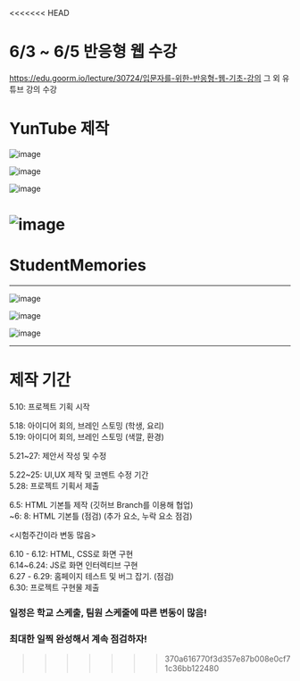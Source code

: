 <<<<<<< HEAD
# 6/3 ~ 6/5 반응형 웹 수강

https://edu.goorm.io/lecture/30724/입문자를-위한-반응형-웹-기초-강의
그 외 유튜브 강의 수강

# YunTube 제작

![image](https://user-images.githubusercontent.com/87300199/172060331-1adbd28f-504a-43ad-9c74-0d87e8807f3f.png)

![image](https://user-images.githubusercontent.com/87300199/172060344-771af9f0-3f6a-4495-ad14-2a900eaed6d7.png)

![image](https://user-images.githubusercontent.com/87300199/172060349-eaa78485-7144-4579-9e5a-db7a2d3474c7.png)

![image](https://user-images.githubusercontent.com/87300199/172060361-95fbdbb8-1a35-467e-8a94-06fbbe27eea4.png)
=======
# StudentMemories

----

![image](https://user-images.githubusercontent.com/87300199/172023981-539484ce-0ac1-4adc-ad43-2cc035c77ef6.png)

![image](https://user-images.githubusercontent.com/87300199/172024011-2776f815-bd7e-42b4-9c24-3fe594ab0a3d.png)

![image](https://user-images.githubusercontent.com/87300199/172023991-fdab760e-a909-4416-901b-223ee986d953.png)

----

# 제작 기간

5.10: 프로젝트 기획 시작 </br>

5.18: 아이디어 회의, 브레인 스토밍 (학생, 요리)</br>
5.19: 아이디어 회의, 브레인 스토밍 (색깔, 환경)</br>

5.21~27: 제안서 작성 및 수정</br>

5.22~25: UI,UX 제작 및 코멘트 수정 기간</br>
5.28: 프로젝트 기획서 제출</br>

6.5: HTML 기본틀 제작 (깃허브 Branch를 이용해 협업)</br>
~6: 8: HTML 기본틀 (점검) (추가 요소, 누락 요소 점검)</br>

<시험주간이라 변동 많음>

6.10 - 6.12: HTML, CSS로 화면 구현</br>
6.14~6.24: JS로 화면 인터렉티브 구현</br>
6.27 - 6.29: 홈페이지 테스트 및 버그 잡기. (점검)</br>
6.30: 프로젝트 구현물 제출</br>

### 일정은 학교 스케출, 팀원 스케줄에 따른 변동이 많음!


### 최대한 일찍 완성해서 계속 점검하자!
>>>>>>> 370a616770f3d357e87b008e0cf71c36bb122480
